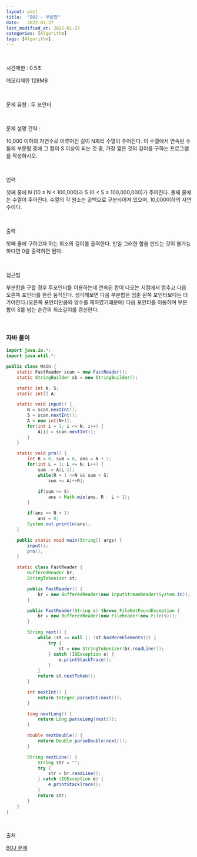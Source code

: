 ```yaml
---
layout: post
title:  "BOJ - 부분합"
date:   2022-01-27
last_modified_at: 2022-01-27
categories: [Algorithm]
tags: [Algorithm]
---
```


<br/>

시간제한 : 0.5초

메모리제한 128MB

<br/>

문제 유형 : 두 포인터

<br/>

문제 설명 간략 :    

10,000 이하의 자연수로 이루어진 길이 N짜리 수열이 주어진다.
이 수열에서 연속된 수들의 부분합 중에 그 합이 S 이상이 되는 것 중,
가장 짧은 것의 길이를 구하는 프로그램을 작성하시오.


<br/>

입력

첫째 줄에 N (10 ≤ N < 100,000)과 S (0 < S ≤ 100,000,000)가 주어진다.
둘째 줄에는 수열이 주어진다. 수열의 각 원소는 공백으로 구분되어져 있으며, 10,000이하의 자연수이다.



<br/>

출력

첫째 줄에 구하고자 하는 최소의 길이를 출력한다. 만일 그러한 합을 만드는 것이 불가능하다면 0을 출력하면 된다.




<br/>
   
접근법

부분합을 구할 경우 투포인터를 이용하는데 연속된 합이 나오는 지점에서 멈추고 다음 오른쪽 포인터를
한칸 움직인다. 생각해보면 다음 부분합은 멈춘 왼쪽 포인터보다는 더 가야한다.(오른쪽 포인터만큼의 양수를 제하였기떄문에)
다음 포인터를 이동하며 부분합이 S를 넘는 순간의 최소길이를 갱신한다.


<br/>

### 자바 풀이

```java
import java.io.*;
import java.util.*;

public class Main {
    static FastReader scan = new FastReader();
    static StringBuilder sb = new StringBuilder();

    static int N, S;
    static int[] A;

    static void input() {
        N = scan.nextInt();
        S = scan.nextInt();
        A = new int[N+1];
        for(int i = 1; i <= N; i++) {
            A[i] = scan.nextInt();
        }
    }

    static void pro() {
        int R = 0, sum = 0, ans = N + 1;
        for(int L = 1; L <= N; L++) {
            sum -= A[L-1];
            while(R + 1 <=N && sum < S)
                sum += A[++R];

            if(sum >= S)
                ans = Math.min(ans, R - L + 1);
        }

        if(ans == N + 1)
            ans = 0;
        System.out.println(ans);
    }

    public static void main(String[] args) {
        input();
        pro();
    }

    static class FastReader {
        BufferedReader br;
        StringTokenizer st;

        public FastReader() {
            br = new BufferedReader(new InputStreamReader(System.in));
        }

        public FastReader(String s) throws FileNotFoundException {
            br = new BufferedReader(new FileReader(new File(s)));
        }

        String next() {
            while (st == null || !st.hasMoreElements()) {
                try {
                    st = new StringTokenizer(br.readLine());
                } catch (IOException e) {
                    e.printStackTrace();
                }
            }
            return st.nextToken();
        }

        int nextInt() {
            return Integer.parseInt(next());
        }

        long nextLong() {
            return Long.parseLong(next());
        }

        double nextDouble() {
            return Double.parseDouble(next());
        }

        String nextLine() {
            String str = "";
            try {
                str = br.readLine();
            } catch (IOException e) {
                e.printStackTrace();
            }
            return str;
        }
    }
}

```

<br/>

출처

[BOJ 문제](https://www.acmicpc.net/problem/1806)
